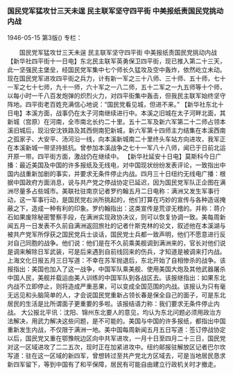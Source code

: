 ### 国民党军猛攻廿三天未逞  民主联军坚守四平街  中美报纸责国民党挑动内战

1946-05-15
第3版()
专栏：

　　国民党军猛攻廿三天未逞
    民主联军坚守四平街
    中美报纸责国民党挑动内战
    【新华社四平街十一日电】东北民主联军英勇保卫四平街，现已推入第二十三天，此一坚强民主堡垒，经国民党军集中七个师长久猛攻及空中轰炸，依然屹立未动。现在国民党军进攻四平街之兵力，计有新一军之三十八师、三十师、五十师，七十一军之七十七师，九十一师，六十军之一八二师，五十二军之一九五师等十个师，以每小时一千八百发炮弹的炽烈火力，对四平街集中轰击，但我民主联军始终坚守阵地。四平街老百姓充满信心地说：“国民党看见城，但进不来。”
    【新华社东北十日电】本溪方面，战事仍在太子河南继续进行中。本溪之旧城在太子河畔北面，其新城（宫原）在河南，全市南北长约二十里。五十二军及新六军第二十二师占领本溪旧城后，现沿安沈铁路及其西侧南犯新城，新六军第十四师主力结集在本溪西南之孤家子、大安平、汤河沿一线，向本溪新城南二十里终头车站方向进攻，我军正在本溪新城一带坚持抵抗。曾参加本溪战争之七十一军八十八师，闻已于日前北运开原一带。四平街方面，激战仍在继续中。
    【新华社延安十日电】莫斯科今日广播：最近美国及中国的许多报纸及无线电，对中国现状纷纷发表评论，一致指出中国内战重新加剧的事实，并要求无条件停止内战。四月三十日纽约无线电广播：根据中国政府方面消息，说与共产党之停战协定已延迟，因为国民党军队正企图在满洲尽量多占些城市。美联社驻南京记者罗约翰五月二日电称：满洲又发生军事行动，这一军事行动，是国民党右派所挑起的，他们打算在巧妙的宣传与各种造谣掩蔽之下，造成一种有利的印象。罗约翰指出：这类宣传是荒谬无稽的。并称：蒋介石如果废除秘密警察手段，在满洲实现政协决议，则可以恢复协调一致。美每周新闻五月一日发表不久前自满洲返回旅社的记者什斯克林的论文，叙述他在本溪湖与被共产党军所俘获之国民党兵士谈话，国民党士兵都一致声明，他们不愿意进行反对自己同胞的战争。他们说：他们是在不久前乘美舰调到满洲来的，官长对他们说是调来解除日军武装，可是后来遇到自前线回来的伤兵，才知道是被调来打内战。上海文化日报五月三日写道：不幸在苏军抛退后，东北开始了自相惨杀的战争。该报指出：美国也加入了这一战争，中国军队乘美舰、使用美国大炮及其他武器屠杀中国人民，美舰并载运由美人训练的中国军队到各战区去。该报继指出：如果东北内战不立即停止，则将造成严重恶果，可以变成全国范围的内战。该报认为只有毫无远见和头脑简单的人，才会说国民党重新占领长春是保全自己的面子，可是东北居民的生活是比所谓面子更重要的多啦。该报结语力称：我们要求无条件停止内战。
    大公报北平讯：沈阳、锦州东北要人的意见，均认为东北问题必须用政治方法解决，用武力解决这些问题，是不可能的。美国与中国的许多报纸，都指出中国重新发生内战，不仅限于满洲一地。美中国每周新闻五月五日写道：签订停战协定以后，国民党又重在鄂豫皖边区向中共军进攻，一月十日至四月二十三日，国民党对这一区域进攻了二二五次，现时正在加紧进攻中。纽约邮报驻解放区记者巴尔坎写道：驻在这一区域的新四军，曾想转过至共产党北方区域去，可是当地居民恳求新四军留下，等到中国有了和平保障，居民有可能自由建立行政机关时才撤走。
